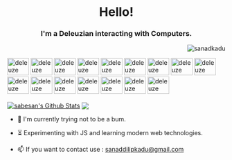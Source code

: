 <h1 align="center">Hello!</h1>
<h3 align="center">I'm a Deleuzian interacting with Computers.</h3>
<p align="right"> <img 
src="https://komarev.com/ghpvc/?username=sanadkadu&label=Profile%20views&color=0e75b6&style=flat"
 alt="sanadkadu" /> </p>
<p>
  <img src="https://media.giphy.com/media/3oKIPa5gFnrF4h9ajS/giphy.gif" alt="deleuze GIF" width="50" height="40"> 
  <img src="https://media.giphy.com/media/3oKIPa5gFnrF4h9ajS/giphy.gif" alt="deleuze GIF" width="50" height="40"> 
  <img src="https://media.giphy.com/media/3oKIPa5gFnrF4h9ajS/giphy.gif" alt="deleuze GIF" width="50" height="40"> 
  <img src="https://media.giphy.com/media/3oKIPa5gFnrF4h9ajS/giphy.gif" alt="deleuze GIF" width="50" height="40"> 
  <img src="https://media.giphy.com/media/3oKIPa5gFnrF4h9ajS/giphy.gif" alt="deleuze GIF" width="50" height="40"> 
  <img src="https://media.giphy.com/media/3oKIPa5gFnrF4h9ajS/giphy.gif" alt="deleuze GIF" width="50" height="40"> 
  <img src="https://media.giphy.com/media/3oKIPa5gFnrF4h9ajS/giphy.gif" alt="deleuze GIF" width="50" height="40"> 
  <img src="https://media.giphy.com/media/3oKIPa5gFnrF4h9ajS/giphy.gif" alt="deleuze GIF" width="50" height="40"> 
  <img src="https://media.giphy.com/media/3oKIPa5gFnrF4h9ajS/giphy.gif" alt="deleuze GIF" width="50" height="40"> 
  <img src="https://media.giphy.com/media/3oKIPa5gFnrF4h9ajS/giphy.gif" alt="deleuze GIF" width="50" height="40"> 
  <img src="https://media.giphy.com/media/3oKIPa5gFnrF4h9ajS/giphy.gif" alt="deleuze GIF" width="50" height="40"> 
  <img src="https://media.giphy.com/media/3oKIPa5gFnrF4h9ajS/giphy.gif" alt="deleuze GIF" width="50" height="40"> 
  <img src="https://media.giphy.com/media/3oKIPa5gFnrF4h9ajS/giphy.gif" alt="deleuze GIF" width="50" height="40"> 
  <img src="https://media.giphy.com/media/3oKIPa5gFnrF4h9ajS/giphy.gif" alt="deleuze GIF" width="50" height="40"> 
  <img src="https://media.giphy.com/media/3oKIPa5gFnrF4h9ajS/giphy.gif" alt="deleuze GIF" width="50" height="40"> 
  <img src="https://media.giphy.com/media/3oKIPa5gFnrF4h9ajS/giphy.gif" alt="deleuze GIF" width="50" height="40"> 
</p>



<a href="https://github.com/sanadKadu">
<img align="center" alt="sabesan's Github Stats" src="https://github-readme-stats.codestackr.vercel.app/api?username=sanadKadu&show_icons=true&hide_border=true&count_private=true&include_all_commits=true&theme=radical" /></a>

<a href="https://github.com/sanadKadu">
  <img align="center" src="https://github-readme-stats.anuraghazra1.vercel.app/api/top-langs/?username=sanadKadu&layout=compact&theme=radical" />
</a>

- :telescope: I'm currently trying not to be a bum.

- :hourglass_flowing_sand: Experimenting with JS and learning modern web technologies.

- :mailbox: If you want to contact use : sanaddilipkadu@gmail.com

